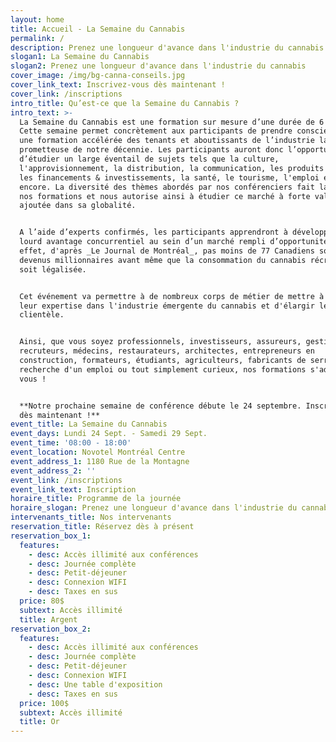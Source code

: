 ```yaml
---
layout: home
title: Accueil - La Semaine du Cannabis
permalink: /
description: Prenez une longueur d'avance dans l'industrie du cannabis
slogan1: La Semaine du Cannabis
slogan2: Prenez une longueur d'avance dans l'industrie du cannabis
cover_image: /img/bg-canna-conseils.jpg
cover_link_text: Inscrivez-vous dès maintenant !
cover_link: /inscriptions
intro_title: Qu’est-ce que la Semaine du Cannabis ?
intro_text: >-
  La Semaine du Cannabis est une formation sur mesure d’une durée de 6 jours.
  Cette semaine permet concrètement aux participants de prendre conscience en
  une formation accélérée des tenants et aboutissants de l’industrie la plus
  prometteuse de notre décennie. Les participants auront donc l’opportunité
  d’étudier un large éventail de sujets tels que la culture,
  l'approvisionnement, la distribution, la communication, les produits dérivés,
  les financements & investissements, la santé, le tourisme, l'emploi et plus
  encore. La diversité des thèmes abordés par nos conférenciers fait la force de
  nos formations et nous autorise ainsi à étudier ce marché à forte valeur
  ajoutée dans sa globalité.


  A l’aide d’experts confirmés, les participants apprendront à développer un
  lourd avantage concurrentiel au sein d’un marché rempli d’opportunités. En
  effet, d'après _Le Journal de Montréal_, pas moins de 77 Canadiens sont déjà
  devenus millionnaires avant même que la consommation du cannabis récréatif
  soit légalisée.


  Cet événement va permettre à de nombreux corps de métier de mettre à profit
  leur expertise dans l'industrie émergente du cannabis et d'élargir leur
  clientèle.


  Ainsi, que vous soyez professionnels, investisseurs, assureurs, gestionnaires,
  recruteurs, médecins, restaurateurs, architectes, entrepreneurs en
  construction, formateurs, étudiants, agriculteurs, fabricants de serres, à la
  recherche d'un emploi ou tout simplement curieux, nos formations s'adressent à
  vous !


  **Notre prochaine semaine de conférence débute le 24 septembre. Inscrivez-vous
  dès maintenant !**
event_title: La Semaine du Cannabis
event_days: Lundi 24 Sept. - Samedi 29 Sept.
event_time: '08:00 - 18:00'
event_location: Novotel Montréal Centre
event_address_1: 1180 Rue de la Montagne
event_address_2: ''
event_link: /inscriptions
event_link_text: Inscription
horaire_title: Programme de la journée
horaire_slogan: Prenez une longueur d'avance dans l'industrie du cannabis
intervenants_title: Nos intervenants
reservation_title: Réservez dès à présent
reservation_box_1:
  features:
    - desc: Accès illimité aux conférences
    - desc: Journée complète
    - desc: Petit-déjeuner
    - desc: Connexion WIFI
    - desc: Taxes en sus
  price: 80$
  subtext: Accès illimité
  title: Argent
reservation_box_2:
  features:
    - desc: Accès illimité aux conférences
    - desc: Journée complète
    - desc: Petit-déjeuner
    - desc: Connexion WIFI
    - desc: Une table d'exposition
    - desc: Taxes en sus
  price: 100$
  subtext: Accès illimité
  title: Or
---
```


